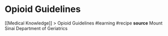# Opioid Guidelines
[[Medical Knowledge]] > Opioid Guidelines
#learning #recipe
**source** Mount Sinai Department of Geriatrics
